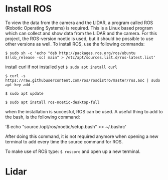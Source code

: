 # Install ROS

To view the data from the camera and the LIDAR, a program called ROS (Robotic Operating Systems) is required. This is a Linux based program which can collect and show data from the LIDAR and the camera. For this project, the ROS-version noetic is used, but it should be possible to use other versions as well. To install ROS, use the following commands:


`$ sudo sh -c 'echo "deb http://packages.ros.org/ros/ubuntu $(lsb_release -sc) main" > /etc/apt/sources.list.d/ros-latest.list'`

install curl if not installed yet
`$ sudo apt install curl`

`$ curl -s https://raw.githubusercontent.com/ros/rosdistro/master/ros.asc | sudo apt-key add -`

`$ sudo apt update`

`$ sudo apt install ros-noetic-desktop-full`

when the installation is succesful, ROS can be used. A useful thing to add to the bash, is the following command:

'$ echo "source /opt/ros/noetic/setup.bash" >> ~/.bashrc'

After doing this command, it is not required anymore when opening a new terminal to add every time the source command for ROS.

To make use of ROS type: `$ roscore` and open up a new terminal.  

# Lidar

